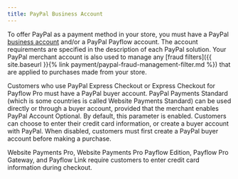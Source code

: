 ```yaml
---
title: PayPal Business Account
---
```


To offer PayPal as a payment method in your store, you must have a PayPal [business account][1] and/or a PayPal Payflow account. The account requirements are specified in the description of each PayPal solution. Your PayPal merchant account is also used to manage any [fraud filters]({{ site.baseurl }}{% link payment/paypal-fraud-management-filter.md %}) that are applied to purchases made from your store.

Customers who use PayPal Express Checkout or Express Checkout for Payflow Pro must have a PayPal buyer account. PayPal Payments Standard (which is some countries is called Website Payments Standard) can be used directly or through a buyer account, provided that the merchant enables PayPal Account Optional. By default, this parameter is enabled. Customers can choose to enter their credit card information, or create a buyer account with PayPal. When disabled, customers must first create a PayPal buyer account before making a purchase.

Website Payments Pro, Website Payments Pro Payflow Edition, Payflow Pro Gateway, and Payflow Link require customers to enter credit card information during checkout.

[1]: https://manager.paypal.com/